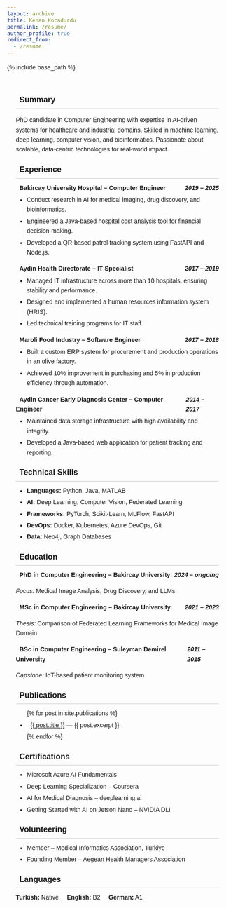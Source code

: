 ```yaml
---
layout: archive
title: Kenan Kocadurdu
permalink: /resume/
author_profile: true
redirect_from:
  - /resume
---
```


{% include base_path %}

<head>
  <meta charset="UTF-8">
  <meta name="viewport" content="width=device-width, initial-scale=1.0">
  <link rel="stylesheet" href="https://cdnjs.cloudflare.com/ajax/libs/font-awesome/6.0.0-beta3/css/all.min.css">
  <style>
    body {
      margin: 0;
      font-family: sans-serif;
      line-height: 1.6;
    }
    .container {
      max-width: 950px;
      margin: auto;
      padding: 15px 20px;
    }
    .section-title {
      font-size: 18px;
      font-weight: 600;
      border-bottom: 1px solid #ccc;
      margin: 20px 0 10px;
      padding-bottom: 5px;
    }
    .experience-item, .education-item {
      margin-bottom: 15px;
    }
    .experience-header, .education-header {
      display: flex;
      justify-content: space-between;
      align-items: baseline;
      font-weight: 600;
      margin-top: 10px;
    }
    ul {
      list-style-type: disc;
      padding-left: 25px;
      margin: 5px 0 0;
    }
    li {
      margin: 4px 0;
    }
    .languages span {
      margin-right: 15px;
    }
    .icon {
      margin-right: 8px;
    }
  </style>
</head>

<div class="container">

  <h2 class="section-title"><i class="fas fa-user icon"></i> Summary</h2>
  <p>
    PhD candidate in Computer Engineering with expertise in AI-driven systems for healthcare and industrial domains. Skilled in machine learning, deep learning, computer vision, and bioinformatics. Passionate about scalable, data-centric technologies for real-world impact.
  </p>

  <h2 class="section-title"><i class="fas fa-briefcase icon"></i> Experience</h2>

  <div class="experience-item">
    <div class="experience-header">
      <span><i class="fas fa-hospital icon"></i> Bakircay University Hospital – Computer Engineer</span>
      <span><em>2019 – 2025</em></span>
    </div>
    <ul>
      <li>Conduct research in AI for medical imaging, drug discovery, and bioinformatics.</li>
      <li>Engineered a Java-based hospital cost analysis tool for financial decision-making.</li>
      <li>Developed a QR-based patrol tracking system using FastAPI and Node.js.</li>
    </ul>
  </div>

  <div class="experience-item">
    <div class="experience-header">
      <span><i class="fas fa-network-wired icon"></i> Aydin Health Directorate – IT Specialist</span>
      <span><em>2017 – 2019</em></span>
    </div>
    <ul>
      <li>Managed IT infrastructure across more than 10 hospitals, ensuring stability and performance.</li>
      <li>Designed and implemented a human resources information system (HRIS).</li>
      <li>Led technical training programs for IT staff.</li>
    </ul>
  </div>

  <div class="experience-item">
    <div class="experience-header">
      <span><i class="fas fa-industry icon"></i> Maroli Food Industry – Software Engineer</span>
      <span><em>2017 – 2018</em></span>
    </div>
    <ul>
      <li>Built a custom ERP system for procurement and production operations in an olive factory.</li>
      <li>Achieved 10% improvement in purchasing and 5% in production efficiency through automation.</li>
    </ul>
  </div>

  <div class="experience-item">
    <div class="experience-header">
      <span><i class="fas fa-clinic-medical icon"></i> Aydin Cancer Early Diagnosis Center – Computer Engineer</span>
      <span><em>2014 – 2017</em></span>
    </div>
    <ul>
      <li>Maintained data storage infrastructure with high availability and integrity.</li>
      <li>Developed a Java-based web application for patient tracking and reporting.</li>
    </ul>
  </div>

  <h2 class="section-title"><i class="fas fa-code icon"></i> Technical Skills</h2>
  <ul>
    <li><strong>Languages:</strong> Python, Java, MATLAB</li>
    <li><strong>AI:</strong> Deep Learning, Computer Vision, Federated Learning</li>
    <li><strong>Frameworks:</strong> PyTorch, Scikit-Learn, MLFlow, FastAPI</li>
    <li><strong>DevOps:</strong> Docker, Kubernetes, Azure DevOps, Git</li>
    <li><strong>Data:</strong> Neo4j, Graph Databases</li>
  </ul>

  <h2 class="section-title"><i class="fas fa-graduation-cap icon"></i> Education</h2>

  <div class="education-item">
    <div class="education-header">
      <span><i class="fas fa-university icon"></i> PhD in Computer Engineering – Bakircay University</span>
      <span><em>2024 – ongoing</em></span>
    </div>
    <p><em>Focus:</em> Medical Image Analysis, Drug Discovery, and LLMs</p>
  </div>

  <div class="education-item">
    <div class="education-header">
      <span><i class="fas fa-university icon"></i> MSc in Computer Engineering – Bakircay University</span>
      <span><em>2021 – 2023</em></span>
    </div>
    <p><em>Thesis:</em> Comparison of Federated Learning Frameworks for Medical Image Domain</p>
  </div>

  <div class="education-item">
    <div class="education-header">
      <span><i class="fas fa-university icon"></i> BSc in Computer Engineering – Suleyman Demirel University</span>
      <span><em>2011 – 2015</em></span>
    </div>
    <p><em>Capstone:</em> IoT-based patient monitoring system</p>
  </div>

  <h2 class="section-title"><i class="fas fa-book icon"></i> Publications</h2>
  <ul>
    {% for post in site.publications %}
      <li><a href="{{ post.url }}"><i class="fas fa-file-alt icon"></i> {{ post.title }}</a> — {{ post.excerpt }}</li>
    {% endfor %}
  </ul>

  <h2 class="section-title"><i class="fas fa-certificate icon"></i> Certifications</h2>
  <ul>
    <li>Microsoft Azure AI Fundamentals</li>
    <li>Deep Learning Specialization – Coursera</li>
    <li>AI for Medical Diagnosis – deeplearning.ai</li>
    <li>Getting Started with AI on Jetson Nano – NVIDIA DLI</li>
  </ul>

  <h2 class="section-title"><i class="fas fa-hands-helping icon"></i> Volunteering</h2>
  <ul>
    <li>Member – Medical Informatics Association, Türkiye</li>
    <li>Founding Member – Aegean Health Managers Association</li>
  </ul>

  <h2 class="section-title"><i class="fas fa-language icon"></i> Languages</h2>
  <div class="languages">
    <span><strong>Turkish:</strong> Native</span>
    <span><strong>English:</strong> B2</span>
    <span><strong>German:</strong> A1</span>
  </div>
</div>
